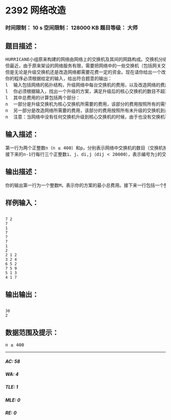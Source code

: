 # 2392 网络改造   
### 时间限制： 10 s     空间限制： 128000 KB     题目等级： 大师  
## 题目描述：  

<pre>
HURRICANE小组原来构建的网络由网络上的交换机及其间的网路构成。交换机分级连接，最高级的为顶级的网关交换机，其他交换机分级相连到该网关交换机上。但值得注意的是，任一台非网关交换机与一台高一级的交换机直接相连。而任一台交换机均可以与几台低一级的交换机直接相连。
但最近，由于原来架设的网络服务有限，需要把网络中的一些交换机（包括网关交换机）升级为核心交换机。由于改造的时间所限，只来得及把不超过p台（含p台）交换机升级为核心交换机，而所有剩下的交换机则需要通过改造网路的方法和这几台核心交换机直接连接。
但是无论是升级交换机还是改造网络都需要花费一定的资金。现在请你给出一个改造网络的方案。使得按照该方案升级后每一个交换机要么是核心交换机，要么直接和核心交换机相连。并且要求提供的方案使改造所用的总费用最小。
你的程序必须根据给定的输入，给出符合题意的输出：
l  输入包括网络的拓扑结构，升级网络中每台交换机的费用，以及改造网络的费用，还有可以升级的交换机的最大数目p；
l  你必须根据输入，找出一个升级的方案，满足升级后的核心交换机的数目不超过给定的可升级交换机最大值p，且使得总费用最少；
l  其中总费用的计算包括两个部分：
n  一部分是升级交换机为核心交换机所需要的费用，该部分的费用按照所有的需要升级的交换机所需的费用之和来计算；
n  另一部分是改造网络所需要的费用，该部分的费用按照所有未升级的交换机到最近的核心交换机的网络路径距离之和来计算；
n  注意：当网络中没有任何交换机升级到核心交换机的时候，由于也没有交换机可以连接到核心交换机，所以我们定义此时的总费用为无穷大。
</pre>
  
  
## 输入描述：  

<pre>
第一行为两个正整数n（n ≤ 400）和p，分别表示网络中交换机的数目（交换机按照1到n标号）和可升级交换机的最大值。接下来的n行每行一个正整数ci，表示把标号为i的交换机升级为核心交换机所需要的费用。
接下来的n-1行每行三个正整数i、j、di,j（dij < 20000），表示编号为j的交换机为编号为i的交换机的上层交换机，而di,j表示两台交换机之间的网路距离。
</pre>
  
  
## 输出描述：  

<pre>
你的输出第一行为一个整数M，表示你的方案的最小总费用。接下来一行包括一个整数p0，表示你的方案所需要升级为核心交换机的交换机数目。
</pre>
  
  
## 样例输入：  

<pre><code>
7 2  
7  
1  
7  
7  
7  
1  
2  
2 1 2  
3 2 4  
6 5 2  
7 5 9  
5 1 3  
4 1 7
</code></pre>
  
  
## 输出输出：  

<pre><code>
30
2
</code></pre>
  
  
## 数据范围及提示：  

<pre>
n ≤ 400
</pre>
  
  
***  

##### AC: 58  
##### WA: 4  
##### TLE: 1  
##### MLE: 0  
##### RE: 0  
